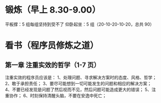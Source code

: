 # 锻炼（早上 8.30-9.00）

平板撑：5 组每组坚持到受不了
仰卧起坐：5 组（20-10-20-10-20，总共 90）

# 看书（程序员修炼之道）

## 第一章 注重实效的哲学（1-7 页）

注重实效的程序员应该是：
1、处理问题、寻求解决方案时的态度、风格、哲学；
2、敢于承担责任；
3、要尽可能想到一切可能发生的问题和相应的解决方案；
4、不要已经发现是问题了然后视而不见，然后问题可能造成更大的错误；
5、注重协作；
6、时刻保持清醒头脑，不要在安逸中死亡；
